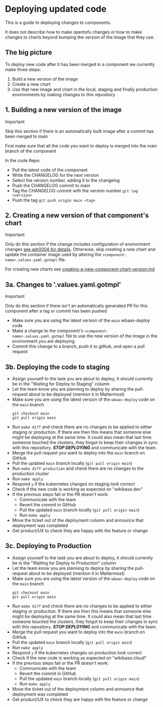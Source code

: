 # Deploying updated code

This is a guide to deploying changes to components.

It does not describe how to make opentofu changes or how to make
changes to charts beyond bumping the version of the image that they use.

## The big picture
To deploy new code after it has been merged in a component we currently make three steps:
 1. Build a new version of the image
 2. Create a new chart
 3. Use that new image and chart in the local, staging and finally production environments by making changes to this repository

## 1. Building a new version of the image
> [!IMPORTANT]
> Skip this section if there is an automatically built image after a commit has been merged to main

First make sure that all the code you want to deploy is merged into the main branch of the component

In the code Repo:
 - Pull the latest code of the component
 - Write the CHANGELOG for the next version
 - Select the version number, adding it to the changelog
 - Push the CHANGELOG commit to main
 - Tag the CHANGELOG commit with the version number `git tag <version>`
 - Push the tag `git push origin main <tag>`

## 2. Creating a new version of that component's chart
> [!IMPORTANT]
> Only do this section if the change includes configuration of environment changes [see adr0004 for details](../adr/0004-no-new-chart-for-image-bumps.md).
> Otherwise, skip creating a new chart and update the container image used by altering the `<component-name>.values.yaml.gotmpl` file.

For creating new charts see [creating-a-new-component-chart-version.md](creating-a-new-component-chart-version.md)

## 3a. Changes to '<component-name>.values.yaml.gotmpl'
> [!IMPORTANT]
> Only do this section if there isn't an automatically generated PR for this component after a tag or commit has been pushed

- Make sure you are using the latest version of the `main` wbaas-deploy code
- Make a change to the component's `<component-name>.values.yaml.gotmpl` file to use the new version of the image in the environment you are deploying
- Commit this change to a branch, push it to github, and open a pull request

## 3b. Deploying the code to staging
 - Assign yourself to the task you are about to deploy, it should currently be in the "Waiting for Deploy to Staging" column
 - Let the team know you are planning to deploy by sharing the pull-request about to be deployed (mention it in Mattermost)
 - Make sure you are using the latest version of the `wbaas-deploy` code on the `main` branch
   ```
   git checkout main
   git pull origin main
   ```
 - Run `make diff` and check there are no changes to be applied to either staging or production. If there are then this means that someone else might be deploying at the same time. It could also mean that last time someone touched the clusters, they forgot to keep their changes in sync with this repository. ***STOP DEPLOYING*** and communicate with the team.
 - Merge the pull request you want to deploy into the `main` branch on GitHub
 - Pull the updated `main` branch locally (`git pull origin main`)
 - Run `make diff-production` and check there are no changes to the production cluster
 - Run `make apply`
 - Respond `y` if the kubernetes changes on staging look correct
 - Check if the new code is working as expected on "wikibase.dev"
 - If the previous steps fail or the PR doesn't work:
   - Communicate with the team
   - Revert the commit in GitHub
   - Pull the updated `main` branch locally (`git pull origin main`)
   - Run `make apply`
 - Move the ticket out of the deployment column and announce that deployment was completed
 - Get product/UX to check they are happy with the feature or change

 ## 3c. Deploying to Production
 - Assign yourself to the task you are about to deploy, it should currently be in the "Waiting for Deploy to Production" column
 - Let the team know you are planning to deploy by sharing the pull-request about to be deployed (mention it in Mattermost)
 - Make sure you are using the latest version of the `wbaas-deploy` code on the `main` branch
   ```
   git checkout main
   git pull origin main
   ```
 - Run `make diff` and check there are no changes to be applied to either staging or production. If there are then this means that someone else might be deploying at the same time. It could also mean that last time someone touched the clusters, they forgot to keep their changes in sync with this repository. ***STOP DEPLOYING*** and communicate with the team.
 - Merge the pull request you want to deploy into the `main` branch on GitHub
 - Pull the updated `main` branch locally (`git pull origin main`)
 - Run `make apply`
 - Respond `y` if the kubernetes changes on production look correct
 - Check if the new code is working as expected on "wikibase.cloud"
 - If the previous steps fail or the PR doesn't work:
   - Communicate with the team
   - Revert the commit in GitHub
   - Pull the updated `main` branch locally (`git pull origin main`)
   - Run `make apply`
 - Move the ticket out of the deployment column and announce that deployment was completed
 - Get product/UX to check they are happy with the feature or change
